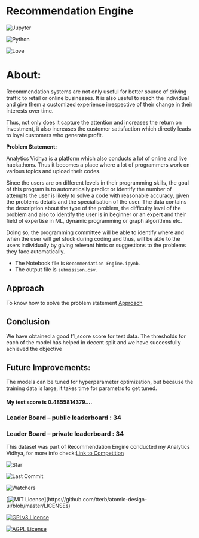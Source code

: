# Recommendation Engine

![Jupyter](https://img.shields.io/badge/Made%20with-Jupyter-orange?style=for-the-badge&logo=Jupyter)

![Python](http://ForTheBadge.com/images/badges/made-with-python.svg)

![Love](http://ForTheBadge.com/images/badges/built-with-love.svg)

# About:

Recommendation systems are not only useful for better source of driving traffic to retail or online businesses. It is also useful to reach the individual and give them a customized experience irrespective of their change in their interests over time. 

Thus, not only does it capture the attention and increases the return on investment, it also increases the customer satisfaction which directly leads to loyal customers who generate profit.

**Problem Statement:**

Analytics Vidhya is a platform which also conducts a lot of online and live hackathons. Thus it becomes a  place where a lot of programmers work on various topics and upload their codes. 

Since the users are on different levels in their programming skills, the goal of this program is to automatically predict or identify the number of attempts the user is likely to solve a code with reasonable accuracy, given the problems details and the specialisation of the user. The data contains the description about the type of the problem, the difficulty level of the problem and also to identify the user is in beginner or an expert and their field of expertise in ML, dynamic programming or graph algorithms etc.

Doing so, the programming committee will be able to identify where and when the user will get stuck during coding and thus, will be able to the users individually by giving relevant hints or suggestions to the problems they face automatically. 

- The Notebook file is `Recommendation Engine.ipynb`.
- The output file is `submission.csv`.

## Approach
To know how to solve the problem statement [Approach](https://github.com/developedbysm/AV-Recommendation-Engine/blob/main/approach.docx)

## Conclusion
We have obtained a good f1_score score for test data. The thresholds for each of the model has helped in decent split and we have successfully achieved the objective

## Future Improvements:
The models can be tuned for hyperparameter optimization, but because the training data is large, it takes time for parametrs to get tuned.
#### My test score is 0.4855814379....

### Leader Board – public leaderboard : 34

### Leader Board – private leaderboard : 34


This dataset was part of Recommendation Engine conducted my Analytics Vidhya, for more info check:[Link to Competition](https://datahack.analyticsvidhya.com/contest/practice-problem-recommendation-engine/)

![Star](https://img.shields.io/github/stars/developedbysm/AV-Recommendation-Engine.svg)

![Last Commit](https://img.shields.io/github/last-commit/developedbysm/AV-Recommendation-Engine)

![Watchers](https://img.shields.io/github/watchers/developedbysm/AV-Recommendation-Engine.svg)

[![MIT License](https://img.shields.io/apm/l/atomic-design-ui.svg?)](https://github.com/tterb/atomic-design-ui/blob/master/LICENSEs)

[![GPLv3 License](https://img.shields.io/badge/License-GPL%20v3-yellow.svg)](https://opensource.org/licenses/)

[![AGPL License](https://img.shields.io/badge/license-AGPL-blue.svg)](http://www.gnu.org/licenses/agpl-3.0)

  
